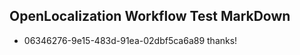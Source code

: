## OpenLocalization Workflow Test MarkDown
* 06346276-9e15-483d-91ea-02dbf5ca6a89 thanks!

<!--HONumber=Jul16_HO4-->


